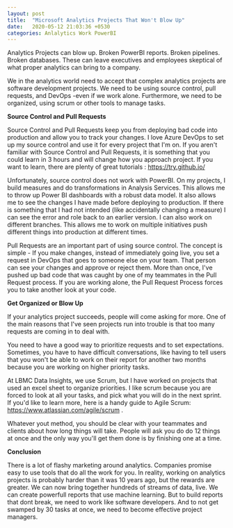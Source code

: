 ```yaml
---
layout: post
title:  "Microsoft Analytics Projects That Won't Blow Up"
date:   2020-05-12 21:03:36 +0530
categories: Anlalytics Work PowerBI
---
```

Analytics Projects can blow up. Broken PowerBI reports. Broken pipelines. Broken databases. These can leave executives and employees skeptical of what proper analytics can bring to a company. 

We in the analytics world need to accept that complex analytics projects are software development projects. We need to be using source control, pull requests, and DevOps -even if we work alone. Furthermore, we need to be organized, using scrum or other tools to manage tasks.

**Source Control and Pull Requests**

Source Control and Pull Requests keep you from deploying bad code into production and allow you to track your changes. I love Azure DevOps to set up my source control and use it for every project that I'm on. If you aren't familiar with Source Control and Pull Requests, it is something that you could learn in 3 hours and will change how you approach project. If you want to learn, there are plenty of great tutorials : https://try.github.io/ 

Unfortunately, source control does not work with PowerBI. On my projects, I build measures and do transformations in Analysis Services. This allows me to throw up Power BI dashboards  with a robust data model. It also allows me to see the changes I have made before deploying to production. If there is something that I had not intended (like accidentally changing a measure) I can see the error and role back to an earlier version. I can also work on different branches. This allows me to work on multiple initiatives push different things into production at different times.

Pull Requests are an important part of using source control. The concept is simple - If you make changes, instead of immediately going live, you set a request in DevOps that goes to someone else on your team. That person can see your changes and approve or reject them. More than once, I've pushed up bad code that was caught by one of my teammates in the Pull Request process. If you are working alone, the Pull Request Process forces you to take another look at your code.

**Get Organized or Blow Up**

If your analytics project succeeds, people will come asking for more. One of the main reasons that I've seen projects run into trouble is that too many requests are coming in to deal with.

You need to have a good way to prioritize requests and to set expectations. Sometimes, you have to have difficult conversations, like having to tell users that you won't be able to work on their report for another two months because you are working on higher priority tasks.


At LBMC Data Insights, we use Scrum, but I have worked on projects that used an excel sheet to organize priorities. I like scrum because you are forced to look at all your tasks, and pick what you will do in the next sprint. If you'd like to learn more, here is a handy guide to Agile Scrum: https://www.atlassian.com/agile/scrum .

 Whatever yout method, you should be clear with your teammates and clients about how long things will take. People will ask you do do 12 things at once and the only way you'll get them done is by finishing one at a time. 


**Conclusion**

There is a lot of flashy marketing around analytics. Companies promise easy to use tools that do all the work for you. In reality, working on analytics projects is probably harder than it was 10 years ago, but the rewards are greater.  We can now bring together hundreds of streams of data, live.  We can create powerfull reports that use machine learning. But to build reports that dont break, we need to work like software developers. And to not get swamped by 30 tasks at once, we need to become effective project managers.